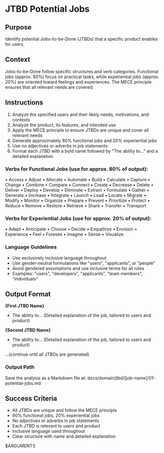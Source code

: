 # JTBD Potential Jobs

## Purpose

Identify potential Jobs-to-be-Done (JTBDs) that a specific product enables for users.

## Context

Jobs-to-be-Done follow specific structures and verb categories. Functional jobs (approx. 80%) focus on practical tasks, while experiential jobs (approx. 20%) are oriented toward feelings and experiences. The MECE principle ensures that all relevant needs are covered.

## Instructions

1. Analyze the specified users and their likely needs, motivations, and contexts
2. Analyze the product, its features, and intended use
3. Apply the MECE principle to ensure JTBDs are unique and cover all relevant needs
4. Generate approximately 80% functional jobs and 20% experiential jobs
5. Use no adjectives or adverbs in job statements
6. Format each JTBD with a bold name followed by "The ability to..." and a detailed explanation

### Verbs for Functional Jobs (use for approx. 80% of output):
• Access • Adjust • Allocate • Automate • Build • Calculate • Capture • Change • Combine • Compare • Connect • Create • Decrease • Delete • Deliver • Deploy • Develop • Eliminate • Extract • Formulate • Gather • Generate • Increase • Integrate • Launch • Load • Locate • Migrate • Modify • Monitor • Organize • Prepare • Prevent • Prioritize • Protect • Reduce • Remove • Restore • Retrieve • Share • Transfer • Transport

### Verbs for Experiential Jobs (use for approx. 20% of output):
• Adapt • Anticipate • Choose • Decide • Empathize • Envision • Experience • Feel • Foresee • Imagine • Sense • Visualize

### Language Guidelines

- Use exclusively inclusive language throughout
- Use gender-neutral formulations like "users", "applicants", or "people"
- Avoid gendered assumptions and use inclusive terms for all roles
- Examples: "users", "developers", "applicants", "team members", "individuals"

## Output Format

**{First JTBD Name}**
- The ability to... (Detailed explanation of the job, tailored to users and product)

**{Second JTBD Name}**
- The ability to... (Detailed explanation of the job, tailored to users and product)

...(continue until all JTBDs are generated)

### Output Path
Save the analysis as a Markdown file at: docs/domain/jtbd/[job-name]/01-potential-jobs.md

## Success Criteria

- All JTBDs are unique and follow the MECE principle
- 80% functional jobs, 20% experiential jobs
- No adjectives or adverbs in job statements
- Each JTBD is relevant to users and product
- Inclusive language used throughout
- Clear structure with name and detailed explanation

$ARGUMENTS